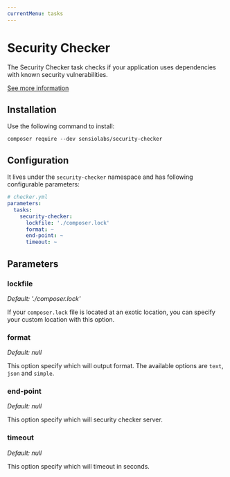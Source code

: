 ```yaml
---
currentMenu: tasks
---
```


# Security Checker

The Security Checker task checks if your application uses
dependencies with known security vulnerabilities.

[See more information](https://security.sensiolabs.org/)

## Installation

Use the following command to install:

```
composer require --dev sensiolabs/security-checker
```

## Configuration

It lives under the `security-checker` namespace and has following configurable parameters:

```yaml
# checker.yml
parameters:
  tasks:
    security-checker:
      lockfile: './composer.lock'
      format: ~
      end-point: ~
      timeout: ~
```

## Parameters

### lockfile

*Default: './composer.lock'*

If your `composer.lock` file is located at an exotic location,
you can specify your custom location with this option.

### format

*Default: null*

This option specify which will output format.
The available options are `text`, `json` and `simple`.

### end-point

*Default: null*

This option specify which will security checker server.

### timeout

*Default: null*

This option specify which will timeout in seconds.
